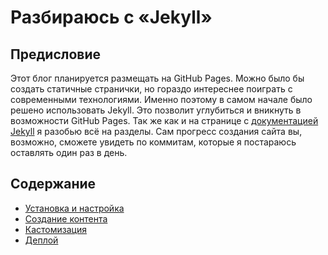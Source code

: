 # Разбираюсь с «Jekyll»

## Предисловие
Этот блог планируется размещать на GitHub Pages. Можно было бы создать статичные странички, но гораздо интереснее поиграть с современными технологиями. Именно поэтому в самом начале было решено использовать Jekyll. Это позволит углубиться и вникнуть в возможности GitHub Pages. Так же как и на странице с [документацией Jekyll][jekyll] я разобью всё на разделы. Сам прогресс создания сайта вы, возможно, сможете увидеть по коммитам, которые я постараюсь оставлять один раз в день.

## Содержание
- [Установка и настройка][1]
- [Создание контента][2]
- [Кастомизация][3]
- [Деплой][4]

[jekyll]: https://jekyllrb.com/docs

[0]: #
[1]: getting-started.md
[2]: #
[3]: #
[4]: #
